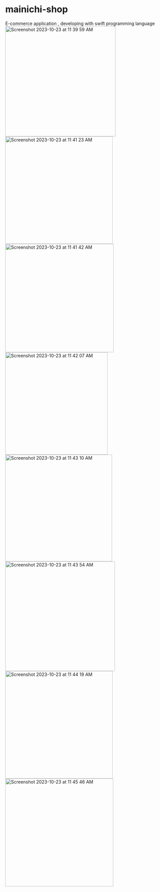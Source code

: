 # mainichi-shop
E-commerce application , developing with swift programming language 
<img width="347" alt="Screenshot 2023-10-23 at 11 39 59 AM" src="https://github.com/Nayemuzzaman/mainichi-shop/assets/12158468/748ffc6c-cd63-4869-afde-a33fd0dcb1ad">
<img width="338" alt="Screenshot 2023-10-23 at 11 41 23 AM" src="https://github.com/Nayemuzzaman/mainichi-shop/assets/12158468/bc5d33bf-b7d2-4d19-af3e-215a7086460f">
<img width="341" alt="Screenshot 2023-10-23 at 11 41 42 AM" src="https://github.com/Nayemuzzaman/mainichi-shop/assets/12158468/fc782690-1066-4dbb-a81e-1c4b145899ee">
<img width="322" alt="Screenshot 2023-10-23 at 11 42 07 AM" src="https://github.com/Nayemuzzaman/mainichi-shop/assets/12158468/8c520e03-b8b2-43c9-814c-928a371c6940">
<img width="336" alt="Screenshot 2023-10-23 at 11 43 10 AM" src="https://github.com/Nayemuzzaman/mainichi-shop/assets/12158468/f36f4abf-d07d-4b0b-aaaa-7bc8ae5c42dc">
<img width="345" alt="Screenshot 2023-10-23 at 11 43 54 AM" src="https://github.com/Nayemuzzaman/mainichi-shop/assets/12158468/d9946918-9ef5-481d-ab1b-cfc5ad385277">
<img width="338" alt="Screenshot 2023-10-23 at 11 44 19 AM" src="https://github.com/Nayemuzzaman/mainichi-shop/assets/12158468/50864043-d9b7-4285-a235-27cc38a3fbe0">
<img width="340" alt="Screenshot 2023-10-23 at 11 45 46 AM" src="https://github.com/Nayemuzzaman/mainichi-shop/assets/12158468/205dda1b-e181-42bd-b12e-c20b7b5baed6">
